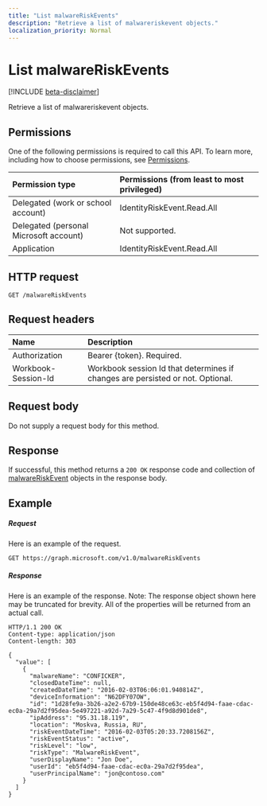 ```yaml
---
title: "List malwareRiskEvents"
description: "Retrieve a list of malwareriskevent objects."
localization_priority: Normal
---
```


# List malwareRiskEvents

[!INCLUDE [beta-disclaimer](../../includes/beta-disclaimer.md)]

Retrieve a list of malwareriskevent objects.
## Permissions
One of the following permissions is required to call this API. To learn more, including how to choose permissions, see [Permissions](/graph/permissions-reference).

|Permission type      | Permissions (from least to most privileged)              |
|:--------------------|:---------------------------------------------------------|
|Delegated (work or school account) | IdentityRiskEvent.Read.All    |
|Delegated (personal Microsoft account) | Not supported.    |
|Application | IdentityRiskEvent.Read.All |

## HTTP request
<!-- { "blockType": "ignored" } -->
```http
GET /malwareRiskEvents
```

## Request headers
| Name      |Description|
|:----------|:----------|
| Authorization  | Bearer {token}. Required. |
| Workbook-Session-Id  | Workbook session Id that determines if changes are persisted or not. Optional.|

## Request body
Do not supply a request body for this method.

## Response

If successful, this method returns a `200 OK` response code and collection of [malwareRiskEvent](../resources/malwareriskevent.md) objects in the response body.
## Example
##### Request
Here is an example of the request.
<!-- {
  "blockType": "request",
  "name": "get_malwareriskevents"
}-->
```http
GET https://graph.microsoft.com/v1.0/malwareRiskEvents
```
##### Response
Here is an example of the response. Note: The response object shown here may be truncated for brevity. All of the properties will be returned from an actual call.
<!-- {
  "blockType": "response",
  "truncated": true,
  "@odata.type": "microsoft.graph.malwareRiskEvent",
  "isCollection": true
} -->
```http
HTTP/1.1 200 OK
Content-type: application/json
Content-length: 303

{
  "value": [
    {
      "malwareName": "CONFICKER",
      "closedDateTime": null,
      "createdDateTime": "2016-02-03T06:06:01.940814Z",
      "deviceInformation": "N62DFY07OW",
      "id": "1d28fe9a-3b26-a2e2-67b9-150de48ce63c-eb5f4d94-faae-cdac-ec0a-29a7d2f95dea-5e497221-a92d-7a29-5c47-4f9d8d901de8",
      "ipAddress": "95.31.18.119",
      "location": "Moskva, Russia, RU",
      "riskEventDateTime": "2016-02-03T05:20:33.7208156Z",
      "riskEventStatus": "active",
      "riskLevel": "low",
      "riskType": "MalwareRiskEvent",
      "userDisplayName": "Jon Doe",
      "userId": "eb5f4d94-faae-cdac-ec0a-29a7d2f95dea",
      "userPrincipalName": "jon@contoso.com"
    }
  ]
}
```

<!-- uuid: 8fcb5dbc-d5aa-4681-8e31-b001d5168d79
2015-10-25 14:57:30 UTC -->
<!--
{
  "type": "#page.annotation",
  "description": "List malwareRiskEvents",
  "keywords": "",
  "section": "documentation",
  "tocPath": "",
  "suppressions": [
    "Error: /api-reference/beta/api/malwareriskevent-list.md:\r\n      Exception processing links.\r\n    System.ArgumentException: Link Definition was null. Link text: !INCLUDE [beta-disclaimer](../../includes/beta-disclaimer.md)\r\n      at ApiDoctor.Validation.DocFile.get_LinkDestinations()\r\n      at ApiDoctor.Validation.DocSet.ValidateLinks(Boolean includeWarnings, String[] relativePathForFiles, IssueLogger issues, Boolean requireFilenameCaseMatch, Boolean printOrphanedFiles)"
  ]
}
-->
